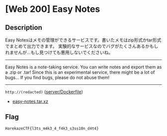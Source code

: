 # [Web 200] Easy Notes
## Description
Easy Notesはメモの管理ができるサービスです。書いたメモはzip形式かtar形式でまとめて出力できます。
実験的なサービスなのでバグがたくさんあるかもしれませんが…もし見つけても悪用しないでくださいね。

---

Easy Notes is a note-taking service. You can write notes and export them as a .zip or .tar!
Since this is an experimental service, there might be a lot of bugs... If you find bugs, please do not abuse them!

---

`http://(redacted)` ([server/Dockerfile](server/Dockerfile))

- [easy-notes.tar.xz](attachments/easy-notes.tar.xz)

## Flag
```
HarekazeCTF{l3ts_m4k3_4_f4k3_s3ss10n_d4t4}
```